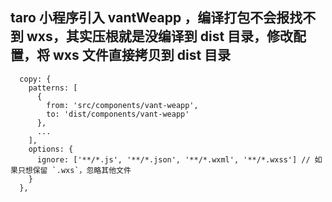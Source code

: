## taro 小程序引入 vantWeapp ，编译打包不会报找不到 wxs，其实压根就是没编译到 dist 目录，修改配置，将 wxs 文件直接拷贝到 dist 目录

```
  copy: {
    patterns: [
      {
        from: 'src/components/vant-weapp',
        to: 'dist/components/vant-weapp'
      },
      ...
    ],
    options: {
      ignore: ['**/*.js', '**/*.json', '**/*.wxml', '**/*.wxss'] // 如果只想保留 `.wxs`，忽略其他文件
    }
  },
```
